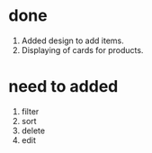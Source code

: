 # done

1. Added design to add items.
2. Displaying of cards for products.

# need to added

1. filter
2. sort
3. delete
4. edit